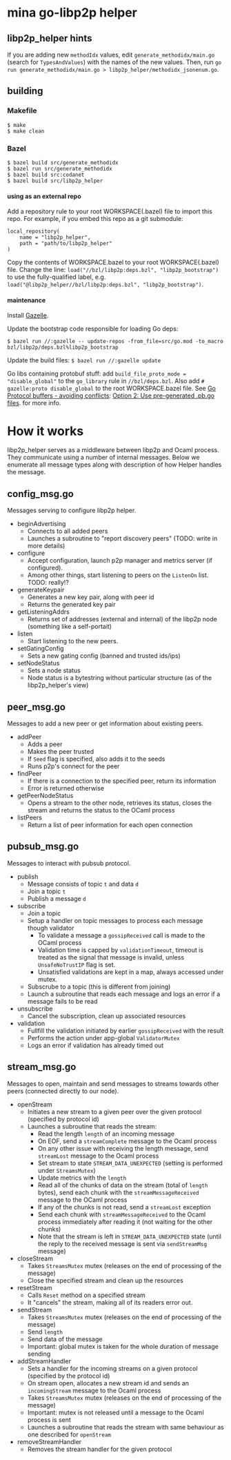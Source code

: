 # mina go-libp2p helper

## libp2p_helper hints

If you are adding new `methodIdx` values, edit `generate_methodidx/main.go`
(search for `TypesAndValues`) with the names of the new values. Then, run `go
run generate_methodidx/main.go > libp2p_helper/methodidx_jsonenum.go`.

## building

### Makefile

```
$ make
$ make clean
```

### Bazel

```
$ bazel build src/generate_methodidx
$ bazel run src/generate_methodidx
$ bazel build src:codanet
$ bazel build src/libp2p_helper
```

#### using as an external repo

Add a repository rule to your root WORKSPACE(.bazel) file to import this repo.  For example, if you embed this repo as a git submodule:

```
local_repository(
    name = "libp2p_helper",
    path = "path/to/libp2p_helper"
)
```

Copy the contents of WORKSPACE.bazel to your root WORKSPACE(.bazel)
file. Change the line: `load("//bzl/libp2p:deps.bzl",
"libp2p_bootstrap")` to use the fully-qualified label, e.g.
`load("@libp2p_helper//bzl/libp2p:deps.bzl", "libp2p_bootstrap")`.

#### maintenance

Install [Gazelle](https://github.com/bazelbuild/bazel-gazelle).

Update the bootstrap code responsible for loading Go deps:

`$ bazel run //:gazelle -- update-repos -from_file=src/go.mod -to_macro bzl/libp2p/deps.bzl%libp2p_bootstrap`

Update the build files: `$ bazel run //:gazelle update`

Go libs containing protobuf stuff: add `build_file_proto_mode =
"disable_global"` to the `go_library` rule in `//bzl/deps.bzl`. Also
add `# gazelle:proto disable_global` to the root WORKSPACE.bazel file.
See [Go Protocol buffers - avoiding
conflicts](https://github.com/bazelbuild/rules_go/blob/master/proto/core.rst#avoiding-conflicts): [Option 2: Use pre-generated .pb.go files](https://github.com/bazelbuild/rules_go/blob/master/proto/core.rst#option-2-use-pre-generated-pb-go-files).
for more info.

# How it works

libp2p_helper serves as a middleware between libp2p and Ocaml process. They communicate using a number of internal messages.
Below we enumerate all message types along with description of how Helper handles the message.

## config_msg.go

Messages serving to configure libp2p helper.

 * beginAdvertising
    * Connects to all added peers
    * Launches a subroutine to "report discovery peers" (TODO: write in more details)
 * configure
    * Accept configuration, launch p2p manager and metrics server (if configured).
    * Among other things, start listening to peers on the `ListenOn` list. TODO: really!?
 * generateKeypair
    * Generates a new key pair, along with peer id
    * Returns the generated key pair
 * getListeningAddrs
    * Returns set of addresses (external and internal) of the libp2p node (something like a self-portait)
 * listen
    * Start listening to the new peers.
 * setGatingConfig
    * Sets a new gating config (banned and trusted ids/ips)
 * setNodeStatus
    * Sets a node status
    * Node status is a bytestring without particular structure (as of the libp2p_helper's view)

## peer_msg.go

Messages to add a new peer or get information about existing peers.

 * addPeer
    * Adds a peer
    * Makes the peer trusted
    * If `Seed` flag is specified, also adds it to the seeds
    * Runs p2p's connect for the peer
 * findPeer
    * If there is a connection to the specified peer, return its information
    * Error is returned otherwise
 * getPeerNodeStatus
    * Opens a stream to the other node, retrieves its status, closes the stream and returns the status to the OCaml process
 * listPeers
    * Return a list of peer information for each open connection

## pubsub_msg.go

Messages to interact with pubsub protocol.

 * publish
    * Message consists of topic `t` and data `d`
    * Join a topic `t`
    * Publish a message `d`
 * subscribe
    * Join a topic
    * Setup a handler on topic messages to process each message though validator
      * To validate a message a `gossipReceived` call is made to the OCaml process
      * Validation time is capped by `validationTimeout`, timeout is treated as the signal that message is invalid, unless `UnsafeNoTrustIP` flag is set.
      * Unsatisfied validations are kept in a map, always accessed under mutex.
    * Subscrube to a topic (this is different from joining)
    * Launch a subroutine that reads each message and logs an error if a message fails to be read
 * unsubscribe
    * Cancel the subscription, clean up associated resources
 * validation
    * Fullfill the validation initiated by earlier `gossipReceived` with the result
    * Performs the action under app-global `ValidatorMutex`
    * Logs an error if validation has already timed out

## stream_msg.go

Messages to open, maintain and send messages to streams towards other peers (connected directly to our node).

 * openStream
    * Initiates a new stream to a given peer over the given protocol (specified by protocol id)
    * Launches a subroutine that reads the stream:
      * Read the length `length` of an incoming message
      * On EOF, send a `streamComplete` message to the Ocaml process
      * On any other issue with receiving the length message, send `streamLost` message to the Ocaml process
      * Set stream to state `STREAM_DATA_UNEXPECTED` (setting is performed under `StreamsMutex`)
      * Update metrics with the `length`
      * Read all of the chunks of data on the stream (total of `length` bytes), send each chunk with the `streamMessageReceived` message to the OCaml process
      * If any of the chunks is not read, send a `streamLost` exception
      * Send each chunk with `streamMessageReceived` to the Ocaml process immediately after reading it (not waiting for the other chunks)
      * Note that the stream is left in `STREAM_DATA_UNEXPECTED` state (until the reply to the received message is sent via `sendStreamMsg` message)
 * closeStream
    * Takes `StreamsMutex` mutex (releases on the end of processing of the message)
    * Close the specified stream and clean up the resources
 * resetStream
    * Calls `Reset` method on a specified stream
    * It "cancels" the stream, making all of its readers
    error out.
 * sendStream
    * Takes `StreamsMutex` mutex (releases on the end of processing of the message)
    * Send `length`
    * Send data of the message
    * Important: global mutex is taken for the whole duration of message sending
 * addStreamHandler
    * Sets a handler for the incoming streams on a given protocol (specified by the protocol id)
    * On stream open, allocates a new stream id and sends an `incomingStream` message to the Ocaml process
    * Takes `StreamsMutex` mutex (releases on the end of processing of the message)
    * Important: mutex is not released until a message to the Ocaml process is sent
    * Launches a subroutine that reads the stream with same behaviour as one described for `openStream`
 * removeStreamHandler
    * Removes the stream handler for the given protocol
